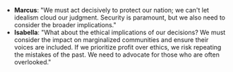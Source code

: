 - **Marcus**: "We must act decisively to protect our nation; we can't let idealism cloud our judgment. Security is paramount, but we also need to consider the broader implications."
- **Isabella**: "What about the ethical implications of our decisions? We must consider the impact on marginalized communities and ensure their voices are included. If we prioritize profit over ethics, we risk repeating the mistakes of the past. We need to advocate for those who are often overlooked."
